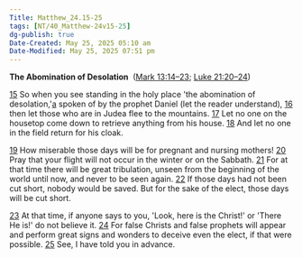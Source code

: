 ```yaml
---
Title: Matthew_24.15-25
tags: [NT/40_Matthew-24v15-25]
dg-publish: true
Date-Created: May 25, 2025 05:10 am
Date-Modified: May 25, 2025 07:51 pm
---
```

**The Abomination of Desolation** 
([Mark 13:14–23](https://www.google.com/url?sa=E&q=https%3A%2F%2Fbiblehub.com%2Fbsb%2Fmark%2F13.htm%2314); [Luke 21:20–24](https://www.google.com/url?sa=E&q=https%3A%2F%2Fbiblehub.com%2Fbsb%2Fluke%2F21.htm%2320))

[15](https://www.google.com/url?sa=E&q=https%3A%2F%2Fbiblehub.com%2Fmatthew%2F24-15.htm) So when you see standing in the holy place 'the abomination of desolation,'[a](https://www.google.com/url?sa=E&q=https%3A%2F%2Fbiblehub.com%2Fbsb%2Fmatthew%2F%23fn) spoken of by the prophet Daniel (let the reader understand), [16](https://www.google.com/url?sa=E&q=https%3A%2F%2Fbiblehub.com%2Fmatthew%2F24-16.htm) then let those who are in Judea flee to the mountains. [17](https://www.google.com/url?sa=E&q=https%3A%2F%2Fbiblehub.com%2Fmatthew%2F24-17.htm) Let no one on the housetop come down to retrieve anything from his house. [18](https://www.google.com/url?sa=E&q=https%3A%2F%2Fbiblehub.com%2Fmatthew%2F24-18.htm) And let no one in the field return for his cloak.

[19](https://www.google.com/url?sa=E&q=https%3A%2F%2Fbiblehub.com%2Fmatthew%2F24-19.htm) How miserable those days will be for pregnant and nursing mothers! [20](https://www.google.com/url?sa=E&q=https%3A%2F%2Fbiblehub.com%2Fmatthew%2F24-20.htm) Pray that your flight will not occur in the winter or on the Sabbath. [21](https://www.google.com/url?sa=E&q=https%3A%2F%2Fbiblehub.com%2Fmatthew%2F24-21.htm) For at that time there will be great tribulation, unseen from the beginning of the world until now, and never to be seen again. [22](https://www.google.com/url?sa=E&q=https%3A%2F%2Fbiblehub.com%2Fmatthew%2F24-22.htm) If those days had not been cut short, nobody would be saved. But for the sake of the elect, those days will be cut short.

[23](https://www.google.com/url?sa=E&q=https%3A%2F%2Fbiblehub.com%2Fmatthew%2F24-23.htm) At that time, if anyone says to you, 'Look, here is the Christ!' or 'There He is!' do not believe it. [24](https://www.google.com/url?sa=E&q=https%3A%2F%2Fbiblehub.com%2Fmatthew%2F24-24.htm) For false Christs and false prophets will appear and perform great signs and wonders to deceive even the elect, if that were possible. [25](https://www.google.com/url?sa=E&q=https%3A%2F%2Fbiblehub.com%2Fmatthew%2F24-25.htm) See, I have told you in advance.

